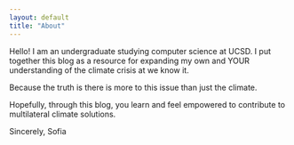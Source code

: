 ```yaml
---
layout: default
title: "About"
---
```


Hello! I am an undergraduate studying computer science at UCSD. I put together this blog as a resource for expanding my own and YOUR
understanding of the climate crisis at we know it.  

Because the truth is there is more to this issue than just the climate.

Hopefully, through this blog, you learn and feel empowered to contribute to multilateral climate solutions.


Sincerely,
Sofia
